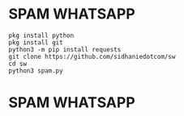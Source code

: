 # SPAM WHATSAPP
```
pkg install python
pkg install git
python3 -m pip install requests
git clone https://github.com/sidhaniedotcom/sw
cd sw
python3 spam.py
```
# SPAM WHATSAPP
